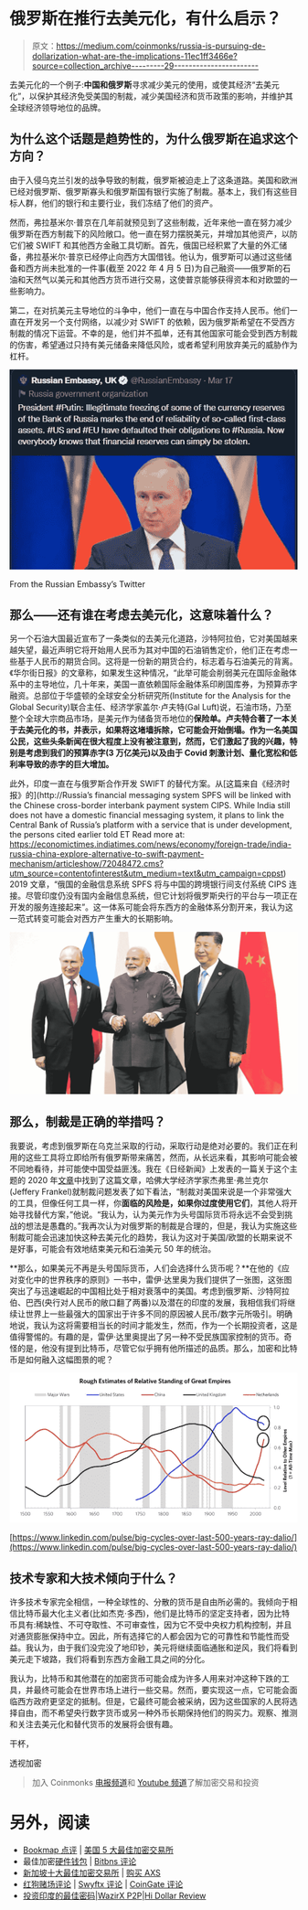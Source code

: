 # 俄罗斯在推行去美元化，有什么启示？

> 原文：<https://medium.com/coinmonks/russia-is-pursuing-de-dollarization-what-are-the-implications-11ec1ff3466e?source=collection_archive---------29----------------------->

去美元化的一个例子:**中国和俄罗斯**寻求减少美元的使用，或使其经济“去美元化”，以保护其经济免受美国的制裁，减少美国经济和货币政策的影响，并维护其全球经济领导地位的品牌。

## 为什么这个话题是趋势性的，为什么俄罗斯在追求这个方向？

由于入侵乌克兰引发的战争导致的制裁，俄罗斯被迫走上了这条道路。美国和欧洲已经对俄罗斯、俄罗斯寡头和俄罗斯国有银行实施了制裁。基本上，我们有这些目标人群，他们的银行和主要行业，我们冻结了他们的资产。

然而，弗拉基米尔·普京在几年前就预见到了这些制裁，近年来他一直在努力减少俄罗斯在西方制裁下的风险敞口。他一直在努力摆脱美元，并增加其他资产，以防它们被 SWIFT 和其他西方金融工具切断。首先，俄国已经积累了大量的外汇储备，弗拉基米尔·普京已经停止向西方大国借钱。他认为，俄罗斯可以通过这些储备和西方尚未批准的一件事(截至 2022 年 4 月 5 日)为自己融资——俄罗斯的石油和天然气以美元和其他西方货币进行交易，这使普京能够获得资本和对欧盟的一些影响力。

第二，在对抗美元主导地位的斗争中，他们一直在与中国合作支持人民币。他们一直在开发另一个支付网络，以减少对 SWIFT 的依赖，因为俄罗斯希望在不受西方制裁的情况下运营。不幸的是，他们并不孤单，还有其他国家可能会受到西方制裁的伤害，希望通过只持有美元储备来降低风险，或者希望利用放弃美元的威胁作为杠杆。

![](img/3e72f9a95292afb733d1aa2df0db861a.png)

From the Russian Embassy’s Twitter

## 那么——还有谁在考虑去美元化，这意味着什么？

另一个石油大国最近宣布了一条类似的去美元化道路，沙特阿拉伯，它对美国越来越失望，最近声明它将开始用人民币为其对中国的石油销售定价，他们正在考虑一些基于人民币的期货合同。这将是一份新的期货合约，标志着与石油美元的背离。《华尔街日报》的文章称，如果发生这种情况，“此举可能会削弱美元在国际金融体系中的主导地位，几十年来，美国一直依赖国际金融体系印刷国库券，为预算赤字融资。总部位于华盛顿的全球安全分析研究所(Institute for the Analysis for the Global Security)联合主任、经济学家盖尔·卢夫特(Gal Luft)说，石油市场，乃至整个全球大宗商品市场，是美元作为储备货币地位的**保险单。卢夫特合著了一本关于去美元化的书，并表示，如果将这堵墙拆除，它可能会开始倒塌。作为一名美国公民，这些头条新闻在很大程度上没有被注意到，然而，它们激起了我的兴趣，特别是考虑到我们的预算赤字(3 万亿美元)以及由于 Covid 刺激计划、量化宽松和低利率导致的赤字的巨大增加。**

此外，印度一直在与俄罗斯合作开发 SWIFT 的替代方案。从[这篇来自《经济时报》的](http://Russia’s financial messaging system SPFS will be linked with the Chinese cross-border interbank payment system CIPS. While India still does not have a domestic financial messaging system, it plans to link the Central Bank of Russia’s platform with a service that is under development, the persons cited earlier told ET  Read more at: https://economictimes.indiatimes.com/news/economy/foreign-trade/india-russia-china-explore-alternative-to-swift-payment-mechanism/articleshow/72048472.cms?utm_source=contentofinterest&utm_medium=text&utm_campaign=cppst) 2019 文章，“俄国的金融信息系统 SPFS 将与中国的跨境银行间支付系统 CIPS 连接。尽管印度仍没有国内金融信息系统，但它计划将俄罗斯央行的平台与一项正在开发的服务连接起来”。这一体系可能会将东西方的金融体系分割开来，我认为这一范式转变可能会对西方产生重大的长期影响。

![](img/ad197a8e578152fb447a1e21a24013fd.png)

## 那么，制裁是正确的举措吗？

我要说，考虑到俄罗斯在乌克兰采取的行动，采取行动是绝对必要的。我们正在利用的这些工具将立即给所有俄罗斯带来痛苦，然而，从长远来看，其影响可能会被不同地看待，并可能使中国受益匪浅。我在《日经新闻》上发表的一篇关于这个主题的 2020 年[文章](https://asia.nikkei.com/Politics/International-relations/China-and-Russia-ditch-dollar-in-move-toward-financial-alliance)中找到了这篇文章，哈佛大学经济学家杰弗里·弗兰克尔(Jeffery Frankel)就制裁问题发表了如下看法，“制裁对美国来说是一个非常强大的工具，但像任何工具一样，你**面临的风险是，如果你过度使用它们**，其他人将开始寻找替代方案，”他说。“我认为，认为美元作为头号国际货币将永远不会受到挑战的想法是愚蠢的。”我再次认为对俄罗斯的制裁是合理的，但是，我认为实施这些制裁可能会迅速加快这种去美元化的趋势，我认为这对于美国/欧盟的长期来说不是好事，可能会有效地结束美元和石油美元 50 年的统治。

**那么，如果美元不再是头号国际货币，人们会选择什么货币呢？**在他的《应对变化中的世界秩序的原则》一书中，雷伊·达里奥为我们提供了一张图，这张图突出了与迅速崛起的中国相比处于相对衰落中的美国。考虑到俄罗斯、沙特阿拉伯、巴西(央行对人民币的敞口翻了两番)以及潜在的印度的发展，我相信我们将继续让世界上一些最强大的国家出于许多不同的原因被人民币/数字元所吸引。明确地说，我认为这将需要相当长的时间才能发生，然而，作为一个长期投资者，这是值得警惕的。有趣的是，雷伊·达里奥提出了另一种不受民族国家控制的货币。奇怪的是，他没有提到比特币，尽管它似乎拥有他所描述的品质。那么，加密和比特币是如何融入这幅图景的呢？

![](img/dc987563b327b53aaf9f5865706bad7e.png)

[https://www.linkedin.com/pulse/big-cycles-over-last-500-years-ray-dalio/](https://www.linkedin.com/pulse/big-cycles-over-last-500-years-ray-dalio/)

## 技术专家和大技术倾向于什么？

许多技术专家完全相信，一种全球性的、分散的货币是自由所必需的。我倾向于相信比特币最大化主义者(比如杰克·多西)，他们是比特币的坚定支持者，因为比特币具有:稀缺性、不可夺取性、不可审查性，因为它不受中央权力机构控制，并且对通货膨胀保持中立。因此，所有选择它的人都会因为它的可靠性和节能性而受益。我认为，由于我们没完没了地印钞，美元将继续面临通胀和逆风，我们将看到美元走下坡路，我们将看到东西方金融工具之间的分化。

我认为，比特币和其他潜在的加密货币可能会成为许多人用来对冲这种下跌的工具，并最终可能会在世界市场上进行一些交易。然而，要实现这一点，它可能会面临西方政府更坚定的抵制。但是，它最终可能会被采纳，因为这些国家的人民将选择自由，而不希望央行数字货币或另一种外币长期保持他们的购买力。观察、推测和关注去美元化和替代货币的发展将会很有趣。

干杯，

透视加密

> 加入 Coinmonks [电报频道](https://t.me/coincodecap)和 [Youtube 频道](https://www.youtube.com/c/coinmonks/videos)了解加密交易和投资

# 另外，阅读

*   [Bookmap 点评](https://coincodecap.com/bookmap-review-2021-best-trading-software) | [美国 5 大最佳加密交易所](https://coincodecap.com/crypto-exchange-usa)
*   最佳加密[硬件钱包](/coinmonks/hardware-wallets-dfa1211730c6) | [Bitbns 评论](/coinmonks/bitbns-review-38256a07e161)
*   [新加坡十大最佳加密交易所](https://coincodecap.com/crypto-exchange-in-singapore) | [购买 AXS](https://coincodecap.com/buy-axs-token)
*   [红狗赌场评论](https://coincodecap.com/red-dog-casino-review) | [Swyftx 评论](https://coincodecap.com/swyftx-review) | [CoinGate 评论](https://coincodecap.com/coingate-review)
*   [投资印度的最佳密码](https://coincodecap.com/best-crypto-to-invest-in-india-in-2021)|[WazirX P2P](https://coincodecap.com/wazirx-p2p)|[Hi Dollar Review](https://coincodecap.com/hi-dollar-review)